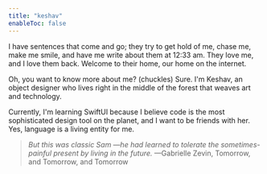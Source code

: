 ```yaml
---
title: "keshav"
enableToc: false
---
```


I have sentences that come and go; they try to get hold of me, chase me, make me smile, and have me write about them at 12:33 am. They love me, and I love them back. Welcome to their home, our home on the internet.

Oh, you want to know more about me? (chuckles) Sure. I'm Keshav, an object designer who lives right in the middle of the forest that weaves art and technology.

Currently, I'm learning SwiftUI because I believe code is the most sophisticated design tool on the planet, and I want to be friends with her. Yes, language is a living entity for me.

> *But this was classic Sam —he had learned to tolerate the sometimes-painful present by living in the future.* —Gabrielle Zevin, Tomorrow, and Tomorrow, and Tomorrow

